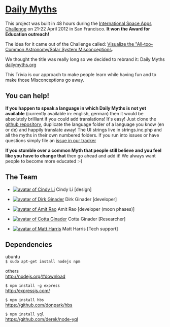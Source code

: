 # [Daily Myths](http://dailymyths.org/)

This project was built in 48 hours during the [International Space Apps Challenge](http://spaceappschallenge.org/) on 21-22 April 2012 in San Francisco. **It won the Award for Education outreach!**

The idea for it came out of the Challenge called: [Visualize the "All-too-Common Astronomy/Solar System Misconceptions](http://spaceappschallenge.org/challenge/visualize-all-too-common-astronomysolar-system-mis/). 

We thought the title was really long so we decided to rebrand it: Daily Myths [dailymyths.org](http://dailymyths.org)

This Trivia is our approach to make people learn while having fun and to make those Misconceptions go away.

## You can help!

**If you happen to speak a language in which Daily Myths is not yet available** (currently available in: english, german) then it would be absolutely brilliant if you could add translations! It's easy! Just clone the [github repository](https://github.com/ginader/Misconceptions), duplicate the language folder of a language you know (en or de) and happily translate away! The UI strings live in strings.inc.php and all the myths in their own numbered folders. If you run into issues or have questions simply file an [issue in our tracker](https://github.com/ginader/Misconceptions/issues)

**If you stumble over a common Myth that people still believe and you feel like you have to change that** then go ahead and add it! We always want people to become more educated :-)

## The Team

* [![avatar of Cindy Li](http://dailymyths.org/assets/img/cindyli.jpg)](http://twitter.com/cindyli) Cindy Li [design]

* [![avatar of Dirk Ginader](http://dailymyths.org/assets/img/ginader.png)](http://twitter.com/ginader) Dirk Ginader [developer]

* [![avatar of Amit Rao](http://dailymyths.org/assets/img/amirao.jpg)](http://twitter.com/amitmrao) Amit Rao [developer (moon phases)]

* [![avatar of Cotta Ginader](http://dailymyths.org/assets/img/cotta.jpg)](http://twitter.com/kurzkeks) Cotta Ginader [Researcher]

* [![avatar of Matt Harris](http://dailymyths.org/assets/img/matt.jpg)](http://twitter.com/themattharris) Matt Harris [Tech support]

## Dependencies 

ubuntu  
`$ sudo apt-get install nodejs npm`

others  
<http://nodejs.org/#download>

`$ npm install -g express`  
<http://expressjs.com/>

`$ npm install hbs`  
<https://github.com/donpark/hbs>

`$ npm install yql`  
<https://github.com/derek/node-yql>




